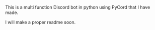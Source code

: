 This is a multi function Discord bot in python using PyCord that I have made.

I will make a proper readme soon.
